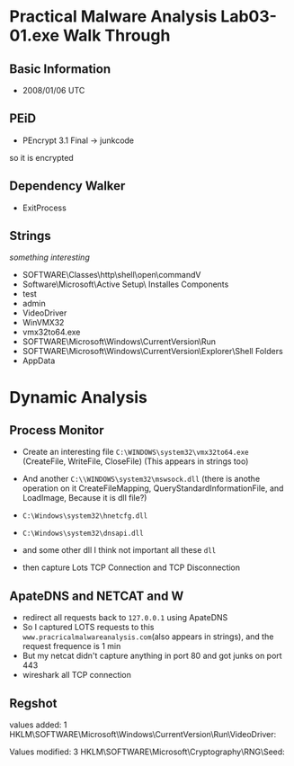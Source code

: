 # Practical Malware Analysis Lab03-01.exe Walk Through

## Basic Information

* 2008/01/06 UTC


## PEiD

* PEncrypt 3.1 Final -> junkcode

so it is encrypted

## Dependency Walker

* ExitProcess

## Strings

*something interesting*

* SOFTWARE\Classes\http\shell\open\commandV
* Software\Microsoft\Active Setup\ Installes Components
* test
* admin
* VideoDriver
* WinVMX32
* vmx32to64.exe
* SOFTWARE\Microsoft\Windows\CurrentVersion\Run
* SOFTWARE\Microsoft\Windows\CurrentVersion\Explorer\Shell Folders
* AppData

# Dynamic Analysis

## Process Monitor

* Create an interesting file `C:\WINDOWS\system32\vmx32to64.exe` (CreateFile, WriteFile, CloseFile) (This appears in strings too)

* And another `C:\\WINDOWS\system32\mswsock.dll` (there is anothe operation on it CreateFileMapping, QueryStandardInformationFile, and LoadImage, Because it is dll file?)

* `C:\Windows\system32\hnetcfg.dll`
* `C:\Windows\system32\dnsapi.dll`
* and some other dll I think not important all these `dll`
* then capture Lots TCP Connection and TCP Disconnection

## ApateDNS and NETCAT and W

* redirect all requests back to `127.0.0.1` using ApateDNS
* So I captured LOTS requests to this `www.pracricalmalwareanalysis.com`(also appears in strings), and the request frequence is 1 min
* But my netcat didn't capture anything in port 80 and got junks on port 443
* wireshark all TCP connection

## Regshot

values added: 1 
HKLM\SOFTWARE\Microsoft\Windows\CurrentVersion\Run\VideoDriver:

Values modified: 3 
HKLM\SOFTWARE\Microsoft\Cryptography\RNG\Seed: 

